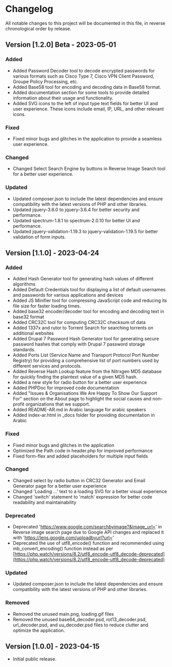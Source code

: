 # Changelog

All notable changes to this project will be documented in this file, in reverse chronological order by release.

## Version [1.2.0] Beta - 2023-05-01

### Added
 - Added Password Decoder tool to decode encrypted passwords for various formats such as Cisco Type 7, Cisco VPN Client Password, Groupe Policy Processing, etc.
 - Added Base58 tool for encoding and decoding data in Base58 format.
 - Added documentation section for some tools to provide detailed information about their usage and functionality.
 - Added SVG icons to the left of input type text fields for better UI and user experience. These icons include email, IP, URL, and other relevant icons.

### Fixed
 - Fixed minor bugs and glitches in the application to provide a seamless user experience.

### Changed
 - Changed Select Search Engine by buttons in Reverse Image Search tool for a better user experience.

### Updated
 - Updated composer.json to include the latest dependencies and ensure compatibility with the latest versions of PHP and other libraries.
 - Updated jquery-3.6.0 to jquery-3.6.4 for better security and performance.
 - Updated spectrum-1.8.1 to spectrum-2.0.10 for better UI and performance.
 - Updated jquery-validation-1.19.3 to jquery-validation-1.19.5 for better validation of form inputs.

## Version [1.1.0] - 2023-04-24

### Added
 - Added Hash Generator tool for generating hash values of different algorithms
 - Added Default Credentials tool for displaying a list of default usernames and passwords for various applications and devices
 - Added JS Minifier tool for compressing JavaScript code and reducing its file size for faster loading times.
 - Added base32 encoder/decoder tool for encoding and decoding text in base32 format
 - Added CRC32C tool for computing CRC32C checksum of data
 - Added 1337x and rutor to Torrent Search for searching torrents on additional websites
 - Added Drupal 7 Password Hash Generator tool for generating secure password hashes that comply with Drupal 7 password storage standards. 
 - Added Ports List (Service Name and Transport Protocol Port Number Registry) for providing a comprehensive list of port numbers used by different services and protocols.
 - Added Reverse Hash Lookup feature from the Nitrxgen MD5 database for quickly finding the plaintext value of a given MD5 hash.
 - Added a new style for radio button for a better user experience
 - Added PHPDoc for improved code documentation
 - Added "Issues & Organisations We Are Happy To Show Our Support For" section on the About page to highlight the social causes and non-profit organizations that we support.
 - Added README-AR.md in Arabic language for arabic speakers
 - Added index-ar.html in _docs folder for providing documentation in Arabic
 
 ### Fixed
 - Fixed minor bugs and glitches in the application
 - Optimized the Path code in header.php for improved performance
 - Fixed form-flex and added placeholders for multiple input fields

### Changed
 - Changed select by radio button in CRC32 Generator and Email Generator page for a better user experience
 - Changed 'Loading ...' text to a loading SVG for a better visual experience
 - Changed 'switch' statement to 'match' expression for better code readability and maintainability

### Deprecated
 - Deprecated 'https://www.google.com/searchbyimage?&image_url=' in Reverse image search page due to 
   Google API changes and replaced it with 'https://lens.google.com/uploadbyurl?url='
 - Deprecated the use of utf8_encode() function and recommended using mb_convert_encoding() function instead as per [https://php.watch/versions/8.2/utf8_encode-utf8_decode-deprecated](https://php.watch/versions/8.2/utf8_encode-utf8_decode-deprecated)

### Updated
 - Updated composer.json to include the latest dependencies and ensure compatibility with the latest versions of PHP and other libraries.

### Removed
 - Removed the unused main.png, loading.gif files
 - Removed the unused base64_decoder.psd, rot13_decoder.psd, url_decoder.psd, and uu_decoder.psd files to reduce clutter and optimize the application.

## Version [1.0.0] - 2023-04-15
 - Initial public release.